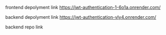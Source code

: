 frontend depolyment link https://jwt-authentication-1-6o1a.onrender.com/

backend depolyment link https://jwt-authentication-vly4.onrender.com/


backend repo link
